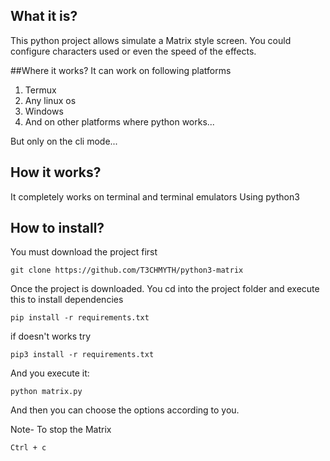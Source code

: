 ## What it is?
This python project allows simulate a Matrix style screen. You could configure characters used or even the speed of
the effects.

##Where it works?
It can work on following platforms
1. Termux
2. Any linux os
3. Windows
4. And on other platforms where python works... 

But only on the cli mode... 

## How it works?
It completely works on terminal and terminal emulators
Using python3
   ## How to install?
You must download the project first

```
git clone https://github.com/T3CHMYTH/python3-matrix

```

Once the project is downloaded. You cd into the project folder and execute this to install dependencies

```
pip install -r requirements.txt

```
if doesn't works try

```
pip3 install -r requirements.txt

```

And you execute it:

```
python matrix.py

```

And then you can choose the options according to you.

Note-
To stop the Matrix

```
Ctrl + c

```
